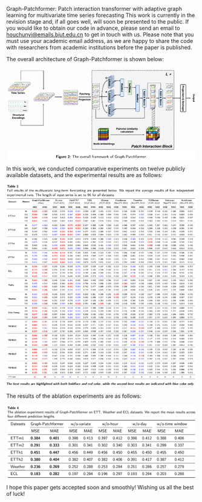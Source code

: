 Graph-Patchformer: Patch interaction transformer with adaptive graph learning for multivariate time series forecasting
This work is currently in the revision stage and, if all goes well, will soon be presented to the public.
If you would like to obtain our code in advance, please send an email to houchunyi@emails.bjut.edu.cn to get in touch with us. 
Please note that you must use your academic email address, as we are happy to share the code with researchers from academic institutions before the paper is published.

The overall architecture of Graph-Patchformer is shown below:
<p align="center">
<img src="./Fig/1750337086178.jpg"  width="600" alt="" align=center />
</p>

In this work, we conducted comparative experiments on twelve publicly available datasets, and the experimental results are as follows:
<p align="center">
<img src="./Fig/1750336137282.jpg"  width="600" alt="" align=center />
</p>

The results of the ablation experiments are as follows:
<p align="center">
<img src="./Fig/1750337283222.jpg"  width="600" alt="" align=center />
</p>

I hope this paper gets accepted soon and smoothly! Wishing us all the best of luck!
